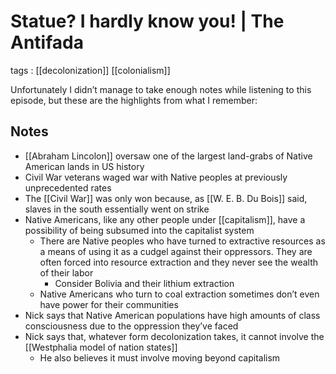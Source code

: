 # Statue? I hardly know you! | The Antifada

tags
: [[decolonization]] [[colonialism]]

Unfortunately I didn&rsquo;t manage to take enough notes while listening to this episode, but these are the highlights from what I remember:


<a id="org16067e1"></a>

## Notes

-   [[Abraham Lincolon]] oversaw one of the largest land-grabs of Native American lands in US history
-   Civil War veterans waged war with Native peoples at previously unprecedented rates
-   The [[Civil War]] was only won because, as [[W. E. B. Du Bois]] said, slaves in the south essentially went on strike
-   Native Americans, like any other people under [[capitalism]], have a possibility of being subsumed into the capitalist system
    -   There are Native peoples who have turned to extractive resources as a means of using it as a cudgel against their oppressors. They are often forced into resource extraction and they never see the wealth of their labor
        -   Consider Bolivia and their lithium extraction
    -   Native Americans who turn to coal extraction sometimes don&rsquo;t even have power for their communities
-   Nick says that Native American populations have high amounts of class consciousness due to the oppression they&rsquo;ve faced
-   Nick says that, whatever form decolonization takes, it cannot involve the [[Westphalia model of nation states]]
    -   He also believes it must involve moving beyond capitalism
